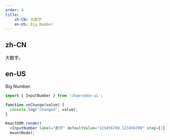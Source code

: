 ```yaml
---
order: 4
title:
    zh-CN: 大数字
    en-US: Big Number
---
```


## zh-CN

大数字。

## en-US

Big Number.

```jsx
import { InputNumber } from 'choerodon-ui';

function onChange(value) {
  console.log('changed', value);
}

ReactDOM.render(
  <InputNumber label="数字" defaultValue="123456789.123456789" step={1} onChange={onChange} />,
  mountNode);
```
